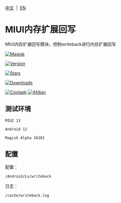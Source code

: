 <div align="left">
<a href="/README.md">中文</a> &nbsp;|&nbsp;
<a href="/README_en-US.md">EN</a>
</div>

# MIUI内存扩展回写
MIUI内存扩展回写模块，控制writeback进行内存扩展回写

[![Magisk](https://img.shields.io/badge/Magisk-blue?style=for-the-badge)](https://github.com/topjohnwu/Magisk)

[![Version](https://img.shields.io/github/tag/Lslingshang/Memory.expansion.writeback?style=for-the-badge&label=当前版本)](https://github.com/Lslingshang/Memory.expansion.writeback/releases/latest)


[![Stars](https://img.shields.io/github/stars/Lslingshang/Memory.expansion.writeback?style=for-the-badge&label=Github%20Stars&logo=github "GitHub Repo stars")](https://github.com/Lslingshang/Memory.expansion.writeback)

[![Downloads](https://img.shields.io/github/downloads/Lslingshang/Memory.expansion.writeback/total?style=for-the-badge&label=Github下载&logo=github)](https://github.com/Lslingshang/Memory.expansion.writeback/releases)

[![Coolapk](https://img.shields.io/badge/酷安-柊芸芸-hotpink?style=for-the-badge)](http://www.coolapk.com/u/11696005)
[![Afdian](https://img.shields.io/badge/爱发电-泠裳-hotpink?style=for-the-badge)](https://afdian.net/a/Lslingshang)

## 测试环境
`MIUI 13`

`Android 12`

`Magisk Alpha 26101`

## 配置
配置：
  ```
  /Android/Ls/writeback
  ```
日志： 
  ```
  /cache/writeback.log
  ```
